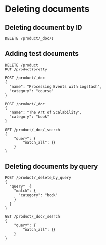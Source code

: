 # Deleting documents

## Deleting document by ID

```
DELETE /product/_doc/1
```

## Adding test documents

```
DELETE /product
PUT /product?pretty
```

```
POST /product/_doc
{
  "name": "Processing Events with Logstash",
  "category": "course"
}
```

```
POST /product/_doc
{
  "name": "The Art of Scalability",
  "category": "book"
}
```

```
GET /product/_doc/_search
{
    "query": {
        "match_all": {}
    }
}
```

## Deleting documents by query

```
POST /product/_delete_by_query
{
  "query": {
    "match": {
      "category": "book"
    }
  }
}
```

```
GET /product/_doc/_search
{
    "query": {
        "match_all": {}
    }
}
```
